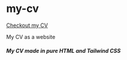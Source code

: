 # my-cv


[Checkout my CV](https://prasenshakya-cv.netlify.com)

My CV as a website


##### My CV made in pure HTML and Tailwind CSS
